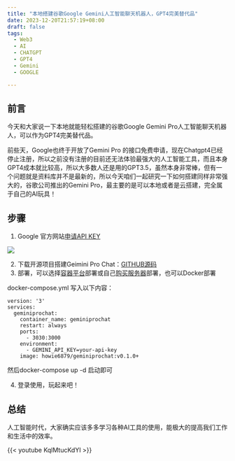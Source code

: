 ```yaml
---
title: "本地搭建谷歌Google Gemini人工智能聊天机器人，GPT4完美替代品"
date: 2023-12-20T21:57:19+08:00
draft: false
tags:
  - Web3
  - AI
  - CHATGPT
  - GPT4
  - Gemini
  - GOOGLE

---
```

## 前言
今天和大家说一下本地就能轻松搭建的谷歌Google Gemini Pro人工智能聊天机器人，可以作为GPT4完美替代品。

前些天，Google也终于开放了Gemini Pro 的接口免费申请，现在Chatgpt4已经停止注册，所以之前没有注册的目前还无法体验最强大的人工智能工具，而且本身GPT4成本就比较高，所以大多数人还是用的GPT3.5，虽然本身非常棒，但有一个问题就是资料库并不是最新的，所以今天咱们一起研究一下如何搭建同样非常强大的，谷歌公司推出的Gemini Pro，最主要的是可以本地或者是云搭建，完全属于自己的AI玩具！

## 步骤
1. Google 官方网站[申请API KEY](https://makersuite.google.com/app/apikey)

![](https://file.notion.so/f/f/c9767076-7f45-4cf5-a594-98c1b7a14a93/49ad58de-e52f-4c04-99ff-013570fb5861/Untitled.png?id=d168efc0-91ee-4984-a78f-50492528b2dd&table=block&spaceId=c9767076-7f45-4cf5-a594-98c1b7a14a93&expirationTimestamp=1703174400000&signature=yN_Z2qnCQIuMoqAVst7R4_Syb0swNZIMjUxpBwDjpEY&downloadName=Untitled.png)

2. 下载开源项目搭建Geimini Pro Chat：[GITHUB源码](https://github.com/babaohuang/GeminiProChat)
3. 部署，可以选择[容器平台](https://vercel.com/)部署或自己[购买服务器](http://bit.ly/vps-100)部署，也可以Docker部署

docker-compose.yml 写入以下内容：
```
version: '3'
services:
  geminiprochat:
    container_name: geminiprochat
    restart: always
    ports:
      - 3030:3000
    environment:
      - GEMINI_API_KEY=your-api-key
    image: howie6879/geminiprochat:v0.1.0+
 ```
 然后docker-compose up -d 启动即可

4. 登录使用，玩起来吧！

## 总结
人工智能时代，大家确实应该多多学习各种AI工具的使用，能极大的提高我们工作和生活中的效率。

{{< youtube KqlMtucKdYI >}}

